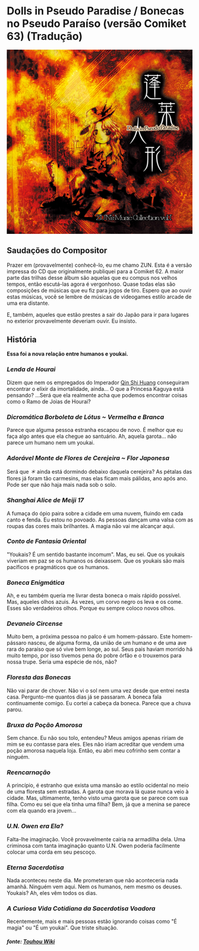# Dolls in Pseudo Paradise / Bonecas no Pseudo Paraíso (versão Comiket 63) (Tradução)
<img src="cover.png" alt="capa de Dolls in Pseudo Paradise (versão Comiket 63)" width="500"/>

## Saudações do Compositor

Prazer em (provavelmente) conhecê-lo, eu me chamo ZUN. Esta é a versão impressa do CD que originalmente publiquei para a Comiket 62.
A maior parte das trilhas desse álbum são aquelas que eu compus nos velhos tempos, então escutá-las agora é vergonhoso. Quase todas elas são composições de músicas que eu fiz para jogos de tiro.
Espero que ao ouvir estas músicas, você se lembre de músicas de videogames estilo arcade de uma era distante.

E, também, aqueles que estão prestes a sair do Japão para ir para lugares no exterior provavelmente deveriam ouvir. Eu insisto.

## História

**Essa foi a nova relação entre humanos e youkai.**

### *Lenda de Hourai*

Dizem que nem os empregados do Imperador [Qin Shi Huang](https://en.wikipedia.org/wiki/Qin_Shi_Huang) conseguiram encontrar o elixir da imortalidade, ainda...
O que a Princesa Kaguya está pensando?
...Será que ela realmente acha que podemos encontrar coisas como o Ramo de Joias de Hourai?

### *Dicromática Borboleta de Lótus ~ Vermelha e Branca*

Parece que alguma pessoa estranha escapou de novo.
É melhor que eu faça algo antes que ela chegue ao santuário.
Ah, aquela garota... não parece um humano nem um youkai.

### *Adorável Monte de Flores de Cerejeira ~ Flor Japonesa*

Será que *＊* ainda está dormindo debaixo daquela cerejeira?
As pétalas das flores já foram tão carmesins, mas elas ficam mais pálidas, ano após ano.
Pode ser que não haja mais nada sob o solo.

### *Shanghai Alice de Meiji 17*

A fumaça do ópio paira sobre a cidade em uma nuvem, fluindo em cada canto e fenda. Eu estou no povoado. As pessoas dançam uma valsa com as roupas das cores mais brilhantes. A magia não vai me alcançar aqui.

### *Conto de Fantasia Oriental*

"Youkais? É um sentido bastante incomum".
Mas, eu sei. Que os youkais viveriam em paz se os humanos os deixassem.
Que os youkais são mais pacíficos e pragmáticos que os humanos.

### *Boneca Enigmática*

Ah, e eu também queria me livrar desta boneca o mais rápido possível.
Mas, aqueles olhos azuis. Às vezes, um corvo negro os leva e os come. Esses são verdadeiros olhos.
Porque eu sempre coloco novos olhos.

### *Devaneio Circense*

Muito bem, a próxima pessoa no palco é um homem-pássaro.
Este homem-pássaro nasceu, de alguma forma, da união de um humano e de uma ave rara do paraíso que só vive bem longe, ao sul.
Seus pais haviam morrido há muito tempo, por isso tivemos pena do pobre órfão e o trouxemos para nossa trupe. Seria uma espécie de nós, não?

### *Floresta das Bonecas*

Não vai parar de chover.
Não vi o sol nem uma vez desde que entrei nesta casa.
Pergunto-me quantos dias já se passaram.
A boneca fala continuamente comigo.
Eu cortei a cabeça da boneca. Parece que a chuva parou.

### *Bruxa da Poção Amorosa*

Sem chance. Eu não sou tolo, entendeu?
Meus amigos apenas ririam de mim se eu contasse para eles.
Eles não iriam acreditar que vendem uma poção amorosa naquela loja.
Então, eu abri meu cofrinho sem contar a ninguém.

### *Reencarnação*

A princípio, é estranho que exista uma mansão ao estilo ocidental no meio de uma floresta sem estradas. A garota que morava lá quase nunca veio à cidade. Mas, ultimamente, tenho visto uma garota que se parece com sua filha.
Como eu sei que ela tinha uma filha?
Bem, já que a menina se parece com ela quando era jovem...

### *U.N. Owen era Ela?*

Falta-lhe imaginação. Você provavelmente cairia na armadilha dela. Uma criminosa com tanta imaginação quanto U.N. Owen poderia facilmente colocar uma corda em seu pescoço.

### *Eterna Sacerdotisa*

Nada aconteceu neste dia.
Me prometeram que não aconteceria nada amanhã.
Ninguém vem aqui. Nem os humanos, nem mesmo os deuses.
Youkais? Ah, eles vêm todos os dias.

### *A Curiosa Vida Cotidiana da Sacerdotisa Voadora*

Recentemente, mais e mais pessoas estão ignorando coisas como "É magia" ou "É um youkai". Que triste situação.

##### *fonte: [Touhou Wiki](https://en.touhouwiki.net/wiki/Dolls_in_Pseudo_Paradise/Story)*
